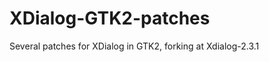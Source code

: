 XDialog-GTK2-patches
====================

Several patches for XDialog in GTK2, forking at Xdialog-2.3.1